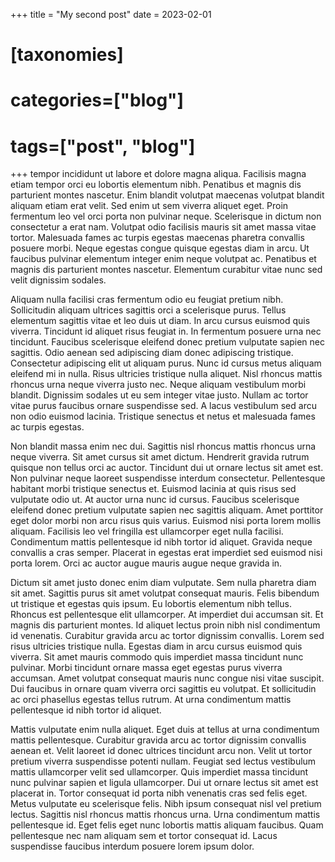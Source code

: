 +++
title = "My second post"
date = 2023-02-01
# [taxonomies]
# categories=["blog"]
# tags=["post", "blog"]
+++
tempor incididunt ut labore et dolore magna aliqua. Facilisis magna etiam tempor orci eu lobortis elementum nibh. Penatibus et magnis dis parturient montes nascetur. Enim blandit volutpat maecenas volutpat blandit aliquam etiam erat velit. Sed enim ut sem viverra aliquet eget. Proin fermentum leo vel orci porta non pulvinar neque. Scelerisque in dictum non consectetur a erat nam. Volutpat odio facilisis mauris sit amet massa vitae tortor. Malesuada fames ac turpis egestas maecenas pharetra convallis posuere morbi. Neque egestas congue quisque egestas diam in arcu. Ut faucibus pulvinar elementum integer enim neque volutpat ac. Penatibus et magnis dis parturient montes nascetur. Elementum curabitur vitae nunc sed velit dignissim sodales.
<!-- more -->
Aliquam nulla facilisi cras fermentum odio eu feugiat pretium nibh. Sollicitudin aliquam ultrices sagittis orci a scelerisque purus. Tellus elementum sagittis vitae et leo duis ut diam. In arcu cursus euismod quis viverra. Tincidunt id aliquet risus feugiat in. In fermentum posuere urna nec tincidunt. Faucibus scelerisque eleifend donec pretium vulputate sapien nec sagittis. Odio aenean sed adipiscing diam donec adipiscing tristique. Consectetur adipiscing elit ut aliquam purus. Nunc id cursus metus aliquam eleifend mi in nulla. Risus ultricies tristique nulla aliquet. Nisl rhoncus mattis rhoncus urna neque viverra justo nec. Neque aliquam vestibulum morbi blandit. Dignissim sodales ut eu sem integer vitae justo. Nullam ac tortor vitae purus faucibus ornare suspendisse sed. A lacus vestibulum sed arcu non odio euismod lacinia. Tristique senectus et netus et malesuada fames ac turpis egestas.

Non blandit massa enim nec dui. Sagittis nisl rhoncus mattis rhoncus urna neque viverra. Sit amet cursus sit amet dictum. Hendrerit gravida rutrum quisque non tellus orci ac auctor. Tincidunt dui ut ornare lectus sit amet est. Non pulvinar neque laoreet suspendisse interdum consectetur. Pellentesque habitant morbi tristique senectus et. Euismod lacinia at quis risus sed vulputate odio ut. At auctor urna nunc id cursus. Faucibus scelerisque eleifend donec pretium vulputate sapien nec sagittis aliquam. Amet porttitor eget dolor morbi non arcu risus quis varius. Euismod nisi porta lorem mollis aliquam. Facilisis leo vel fringilla est ullamcorper eget nulla facilisi. Condimentum mattis pellentesque id nibh tortor id aliquet. Gravida neque convallis a cras semper. Placerat in egestas erat imperdiet sed euismod nisi porta lorem. Orci ac auctor augue mauris augue neque gravida in.

Dictum sit amet justo donec enim diam vulputate. Sem nulla pharetra diam sit amet. Sagittis purus sit amet volutpat consequat mauris. Felis bibendum ut tristique et egestas quis ipsum. Eu lobortis elementum nibh tellus. Rhoncus est pellentesque elit ullamcorper. At imperdiet dui accumsan sit. Et magnis dis parturient montes. Id aliquet lectus proin nibh nisl condimentum id venenatis. Curabitur gravida arcu ac tortor dignissim convallis. Lorem sed risus ultricies tristique nulla. Egestas diam in arcu cursus euismod quis viverra. Sit amet mauris commodo quis imperdiet massa tincidunt nunc pulvinar. Morbi tincidunt ornare massa eget egestas purus viverra accumsan. Amet volutpat consequat mauris nunc congue nisi vitae suscipit. Dui faucibus in ornare quam viverra orci sagittis eu volutpat. Et sollicitudin ac orci phasellus egestas tellus rutrum. At urna condimentum mattis pellentesque id nibh tortor id aliquet.

Mattis vulputate enim nulla aliquet. Eget duis at tellus at urna condimentum mattis pellentesque. Curabitur gravida arcu ac tortor dignissim convallis aenean et. Velit laoreet id donec ultrices tincidunt arcu non. Velit ut tortor pretium viverra suspendisse potenti nullam. Feugiat sed lectus vestibulum mattis ullamcorper velit sed ullamcorper. Quis imperdiet massa tincidunt nunc pulvinar sapien et ligula ullamcorper. Dui ut ornare lectus sit amet est placerat in. Tortor consequat id porta nibh venenatis cras sed felis eget. Metus vulputate eu scelerisque felis. Nibh ipsum consequat nisl vel pretium lectus. Sagittis nisl rhoncus mattis rhoncus urna. Urna condimentum mattis pellentesque id. Eget felis eget nunc lobortis mattis aliquam faucibus. Quam pellentesque nec nam aliquam sem et tortor consequat id. Lacus suspendisse faucibus interdum posuere lorem ipsum dolor.
